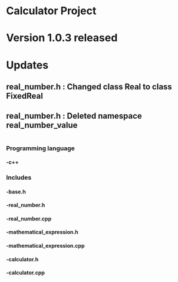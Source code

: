 # Calculator Project
# Version 1.0.3 released
# Updates
## real_number.h : Changed class Real to class FixedReal
## real_number.h : Deleted namespace real_number_value
#
### Programming language
#### -c++
### Includes
#### -base.h 
#### -real_number.h
#### -real_number.cpp
#### -mathematical_expression.h
#### -mathematical_expression.cpp
#### -calculator.h
#### -calculator.cpp
